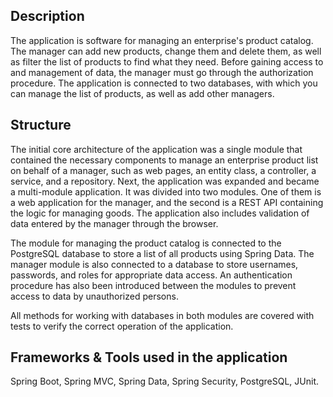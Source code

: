 ## Description

The application is software for managing an enterprise's product catalog. The manager can add new products, change them and delete them, as well as filter the list of products to find what they need. Before gaining access to and management of data, the manager must go through the authorization procedure. The application is connected to two databases, with which you can manage the list of products, as well as add other managers.

## Structure
The initial core architecture of the application was a single module that contained the necessary components to manage an enterprise product list on behalf of a manager, such as web pages, an entity class, a controller, a service, and a repository. Next, the application was expanded and became a multi-module application. It was divided into two modules. One of them is a web application for the manager, and the second is a REST API containing the logic for managing goods. The application also includes validation of data entered by the manager through the browser.

The module for managing the product catalog is connected to the PostgreSQL database to store a list of all products using Spring Data. The manager module is also connected to a database to store usernames, passwords, and roles for appropriate data access. An authentication procedure has also been introduced between the modules to prevent access to data by unauthorized persons.

All methods for working with databases in both modules are covered with tests to verify the correct operation of the application.

## Frameworks & Tools used in the application

Spring Boot, Spring MVC, Spring Data, Spring Security, PostgreSQL, JUnit.
